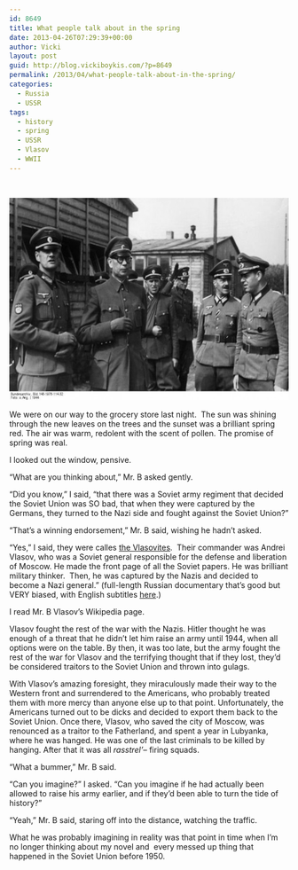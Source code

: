 ```yaml
---
id: 8649
title: What people talk about in the spring
date: 2013-04-26T07:29:39+00:00
author: Vicki
layout: post
guid: http://blog.vickiboykis.com/?p=8649
permalink: /2013/04/what-people-talk-about-in-the-spring/
categories:
  - Russia
  - USSR
tags:
  - history
  - spring
  - USSR
  - Vlasov
  - WWII
---
```

&nbsp;

[<img class="aligncenter size-medium wp-image-8650" alt="roa-vlasov-officers" src="https://raw.githubusercontent.com/veekaybee/wlb/gh-pages/assets/images/2013/04/roa-vlasov-officers-580x365.jpg" width="580" height="365" />](https://raw.githubusercontent.com/veekaybee/wlb/gh-pages/assets/images/2013/04/roa-vlasov-officers.jpg)

We were on our way to the grocery store last night.  The sun was shining through the new leaves on the trees and the sunset was a brilliant spring red. The air was warm, redolent with the scent of pollen. The promise of spring was real.

I looked out the window, pensive.

&#8220;What are you thinking about,&#8221; Mr. B asked gently.

&#8220;Did you know,&#8221; I said, &#8220;that there was a Soviet army regiment that decided the Soviet Union was SO bad, that when they were captured by the Germans, they turned to the Nazi side and fought against the Soviet Union?&#8221;

&#8220;That&#8217;s a winning endorsement,&#8221; Mr. B said, wishing he hadn&#8217;t asked.

&#8220;Yes,&#8221; I said, they were calles <a href="http://en.wikipedia.org/wiki/Russian_Liberation_Army" target="_blank">the Vlasovites</a>.  Their commander was Andrei Vlasov, who was a Soviet general responsible for the defense and liberation of Moscow. He made the front page of all the Soviet papers. He was brilliant military thinker.  Then, he was captured by the Nazis and decided to become a Nazi general.&#8221; (full-length Russian documentary that&#8217;s good but VERY biased, with English subtitles <a href="https://www.youtube.com/watch?v=dijJxq04s5w" target="_blank">here</a>.)

I read Mr. B Vlasov&#8217;s Wikipedia page.

Vlasov fought the rest of the war with the Nazis. Hitler thought he was enough of a threat that he didn&#8217;t let him raise an army until 1944, when all options were on the table. By then, it was too late, but the army fought the rest of the war for Vlasov and the terrifying thought that if they lost, they&#8217;d be considered traitors to the Soviet Union and thrown into gulags.

With Vlasov&#8217;s amazing foresight, they miraculously made their way to the Western front and surrendered to the Americans, who probably treated them with more mercy than anyone else up to that point. Unfortunately, the Americans turned out to be dicks and decided to export them back to the Soviet Union. Once there, Vlasov, who saved the city of Moscow, was renounced as a traitor to the Fatherland, and spent a year in Lubyanka, where he was hanged. He was one of the last criminals to be killed by hanging. After that it was all _rasstrel&#8217;_&#8211; firing squads.

&#8220;What a bummer,&#8221; Mr. B said.

&#8220;Can you imagine?&#8221; I asked. &#8220;Can you imagine if he had actually been allowed to raise his army earlier, and if they&#8217;d been able to turn the tide of history?&#8221;

&#8220;Yeah,&#8221; Mr. B said, staring off into the distance, watching the traffic.

What he was probably imagining in reality was that point in time when I&#8217;m no longer thinking about my novel and  every messed up thing that happened in the Soviet Union before 1950.

&nbsp;
